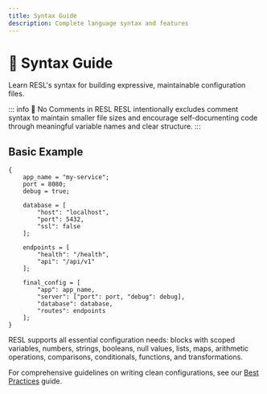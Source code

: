 ```yaml
---
title: Syntax Guide
description: Complete language syntax and features
---
```


# 📖 Syntax Guide

Learn RESL's syntax for building expressive, maintainable configuration files.

::: info 💭 No Comments in RESL
RESL intentionally excludes comment syntax to maintain smaller file sizes and encourage self-documenting code through meaningful variable names and clear structure.
:::

## Basic Example

```resl
{
    app_name = "my-service";
    port = 8080;
    debug = true;

    database = [
        "host": "localhost",
        "port": 5432,
        "ssl": false
    ];

    endpoints = [
        "health": "/health",
        "api": "/api/v1"
    ];

    final_config = [
        "app": app_name,
        "server": ["port": port, "debug": debug],
        "database": database,
        "routes": endpoints
    ];
}
```

RESL supports all essential configuration needs: blocks with scoped variables, numbers, strings, booleans, null values, lists, maps, arithmetic operations, comparisons, conditionals, functions, and transformations.

For comprehensive guidelines on writing clean configurations, see our [Best Practices](best-practices) guide.
